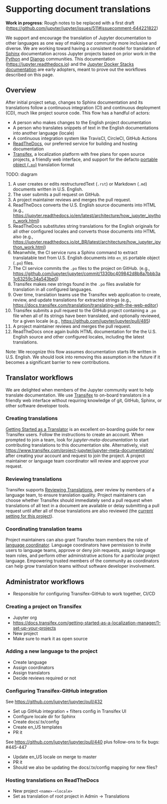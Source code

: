 # Supporting document translations

**Work in progress**: Rough notes to be replaced with a first draft
(https://github.com/jupyter/jupyter/issues/511#issuecomment-644221822)

We support and encourage the translation of Jupyter documentation to other languages as one way of
making our community more inclusive and diverse. We are working toward having a consistent model for
translation of [Sphinx](https://www.sphinx-doc.org/) documentation across Jupyter projects based on
prior work in the [Python](https://python.org) and [Django](https://www.djangoproject.com/)
communities. This documentation (https://jupyter.readthedocs.io) and the
[Jupyter Docker Stacks documentation](https://jupyter-docker-stacks.readthedocs.io/) are early
adopters, meant to prove out the workflows described on this page.

## Overview

After initial project setup, changes to Sphinx documentation and its translations follow a
continuous integration (CI) and continuous deployment (CD), much like project source code. This flow
has a handful of actors:

- A person who makes changes to the English project documentation
- A person who translates snippets of text in the English documentations into another language
  (locale)
- A continuous integration system like TravisCI, CircleCI, GitHub Actions
- [ReadTheDocs](https:/readthedocs.org), our preferred service for building and hosting
  documentation
- [Transifex](https://transifex.com), a localization platform with free plans for open source
  projects, a friendly web interface, and support for the defacto
  [portable object (`.po`)](https://en.wikipedia.org/wiki/Gettext) translation format

TODO: diagram

1. A user creates or edits restructuredText (`.rst`) or Markdown (`.md`) documents written in U.S.
   English.
2. The user submits a pull request on GitHub.
3. A project maintainer reviews and merges the pull request.
4. ReadTheDocs converts the U.S. English source documents into HTML (e.g.,
   https://jupyter.readthedocs.io/en/latest/architecture/how_jupyter_ipython_work.html)
5. ReadTheDocs substitutes string translations for the English originals for all other configured
   locales and converts those documents into HTML also (e.g.,
   https://jupyter.readthedocs.io/pt_BR/latest/architecture/how_jupyter_ipython_work.html)
6. Meanwhile, the CI service runs a Sphinx command to extract translatable text from U.S. English
   documents into `en_US` portable object (`.po`) files.
7. The CI service commits the `.po` files to the project on GitHub. (e.g.,
   https://github.com/jupyter/jupyter/commit/1330bc409842d8b8a7bbb3a1c63259c34a543be0)
8. Transifex makes new strings found in the `.po` files available for translation in all configured
   languages.
9. Over time, translation teams use the Transifex web application to create, review, and update
   translations for extracted strings (e.g.,
   https://docs.transifex.com/translation/translating-with-the-web-editor)
10. Transifex submits a pull request to the GitHub project containing a `.po` file when all of its
    strings have been translated, and optionally reviewed, for a given locale (e.g.,
    https://github.com/jupyter/jupyter/pull/485)
11. A project maintainer reviews and merges the pull request.
12. ReadTheDocs once again builds HTML documentation for the the U.S. English source and other
    configured locales, including the latest translations.

Note: We recognize this flow assumes documentation starts life written in U.S. English. We should
look into removing this assumption in the future if it becomes a significant barrier to new
contributions.

## Translator workflows

We are delighted when members of the Jupyter community want to help translate documentation. We use
[Transifex](https://transifex.com) to on-board translators in a friendly web interface without
requiring knowledge of git, GitHub, Sphinx, or other software developer tools.

### Creating translations

[Getting Started as a Translator](https://docs.transifex.com/getting-started-1/translators>) is an
excellent on-boarding guide for new Transifex users. Follow the instructions to create an account.
When prompted to join a team, look for _jupyter-meta-documentation_ to start contributing
translations to this documentation site. Alternatively, visit
https://www.transifex.com/project-jupyter/jupyter-meta-documentation/ after creating your account
and request to join the project. A project maintainer or language team coordinator will review and
approve your request.

### Reviewing translations

Transifex supports
[Reviewing Translations](https://docs.transifex.com/translation/reviewing-strings), peer review by
members of a language team, to ensure translation quality. Project maintainers can choose whether
Transifex should immediately send a pull request when translations of all text in a document are
available or delay submitting a pull request until after all of those translations are also reviewed
(the
[current setting for this project](https://github.com/jupyter/jupyter/issues/430#issuecomment-552138547)).

### Coordinating translation teams

Project maintainers can also grant Transfex team members the role of
[language coordinator](https://docs.transifex.com/teams/understanding-user-roles#organization-administrator).
Language coordinators have permission to invite users to language teams, approve or deny join
requests, assign language team roles, and perform other administrative actions for a particular
project language. Empowering trusted members of the community as coordinators can help grow
translation teams without software developer involvement.

## Administrator workflows

- Responsible for configuring Transifex-GitHub to work together, CI/CD

### Creating a project on Transifex

- Jupyter org
- https://docs.transifex.com/getting-started-as-a-localization-manager/1-set-up-your-projects
- New project
- Make sure to mark it as open source

### Adding a new language to the project

- Create language
- Assign coordinators
- Assign translators
- Decide reviews required or not

### Configuring Transifex-GitHub integration

See https://github.com/jupyter/jupyter/pull/432

- Set up GitHub integration + filters config in Transifex UI
- Configure locale dir for Sphinx
- Create docs/.tx/config
- Create en_US templates
- PR it

See https://github.com/jupyter/jupyter/pull/440 plus follow-ons to fix bugs: #445-447

- Update en_US locale on merge to master
- PR it
- Should we also be updating the docs/.tx/config mapping for new files?

### Hosting translations on ReadTheDocs

- New project `<name>-<locale>`
- Set as translation of root project in Admin -> Translations
